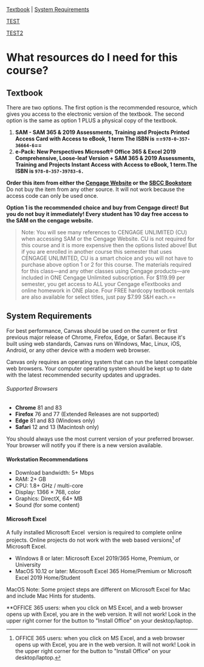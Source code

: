[Textbook](#material) | [System Requirements](#system)

[TEST](../comp109/syllabus/introduction.html)

[TEST2](introduction.html)

# [](#what-resources-do-i-need-for-this-course?)What resources do I need for this course?

<a id="material" style="text-decoration: none; vertical-align: baseline;"></a>

## [](#textbook)Textbook

There are two options. The first option is the recommended resource, which gives you access to the electronic version of the textbook. The second option is the same as option 1 PLUS a physical copy of the textbook. 

1.  **SAM - SAM 365 & 2019 Assessments, Training and Projects Printed Access Card with Access to eBook, 1 term The ISBN is ==`978-0-357-36664-6`==**
2.  **e-Pack: New Perspectives Microsoft® Office 365 & Excel 2019 Comprehensive, Loose-leaf Version + SAM 365 & 2019 Assessments, Training and Projects Instant Access with Access to eBook, 1 term.The ISBN is `978-0-357-39783-6.`**

**Order this item from either the [Cengage Website](http://services.cengagebrain.com/course/site.html?id=4316390) or the [SBCC Bookstore](https://www.sbccbooks.com/)** Do not buy the item from any other source. It will not work because the access code can only be used once.

**Option 1 is the recommended choice and buy from Cengage direct! But you do not buy it immediately! Every student has 10 day free access to the SAM on the cengage website.**

> Note: You will see many references to CENGAGE UNLIMITED (CU) when accessing SAM or the Cengage Website. CU is not required for this course and it is more expensive then the options listed above! But if you are enrolled in another course this semester that uses CENGAGE UNLIMITED, CU is a smart choice and you will not have to purchase above option 1 or 2 for this course. The materials required for this class—and any other classes using Cengage products—are included in ONE Cengage Unlimited subscription. For $119.99 per semester, you get access to ALL your Cengage eTextbooks and online homework in ONE place. Four FREE hardcopy textbook rentals are also available for select titles, just pay $7.99 S&H each.==

## [](#system-requirements)System Requirements

For best performance, Canvas should be used on the current or first previous major release of Chrome, Firefox, Edge, or Safari. Because it's built using web standards, Canvas runs on Windows, Mac, Linux, iOS, Android, or any other device with a modern web browser.

Canvas only requires an operating system that can run the latest compatible web browsers. Your computer operating system should be kept up to date with the latest recommended security updates and upgrades.

###### [](#supported-browsers)Supported Browsers

*   **Chrome** 81 and 83
*   **Firefox** 76 and 77 (Extended Releases are not supported)
*   **Edge** 81 and 83 (Windows only)
*   **Safari** 12 and 13 (Macintosh only)

You should always use the most current version of your preferred browser. Your browser will notify you if there is a new version available.

#### [](#workstation-recommendations)Workstation Recommendations

*   Download bandwidth: 5+ Mbps
*   RAM: 2+ GB
*   CPU: 1.8+ GHz / multi-core
*   Display: 1366 × 768, color
*   Graphics: DirectX, 64+ MB
*   Sound (for some content)

#### [](#microsoft-office)Microsoft Excel

A fully installed Microsoft Excel  version is required to complete online projects. Online projects do not work with the web based versions[^1] of Microsoft Excel.

*   Windows 8 or later: Microsoft Excel 2019/365 Home, Premium, or University
*   MacOS 10.12 or later: Microsoft Excel 365 Home/Premium or Microsoft Excel 2019 Home/Student

MacOS Note: Some project steps are different on Microsoft Excel for Mac and include Mac Hints for students.

**OFFICE 365 users: when you click on MS Excel, and a web browser opens up with Excel, you are in the web version. It will not work! Look in the upper right corner for the button to "Install Office" on your desktop/laptop.

[^1]:OFFICE 365 users: when you click on MS Excel, and a web browser opens up with Excel, you are in the web version. It will not work! Look in the upper right corner for the button to "Install Office" on your desktop/laptop. 
